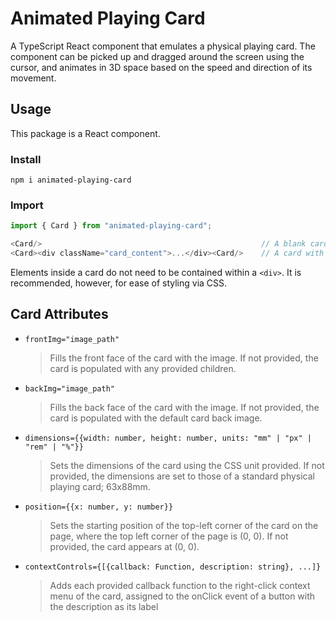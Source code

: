 # Animated Playing Card

A TypeScript React component that emulates a physical playing card. The component can be picked up and dragged around the screen using the cursor, and animates in 3D space based on the speed and direction of its movement.

## Usage

This package is a React component.

### Install

```npm i animated-playing-card```

### Import

```Javascript
import { Card } from "animated-playing-card";

<Card/>                                                 // A blank card, or one with an image
<Card><div className="card_content">...</div><Card/>    // A card with HTML content
```

Elements inside a card do not need to be contained within a ```<div>```. It is recommended, however, for ease of styling via CSS.

## Card Attributes

* ```frontImg="image_path"```
    > Fills the front face of the card with the image. If not provided, the card is populated with any provided children.
* ```backImg="image_path"```
    > Fills the back face of the card with the image. If not provided, the card is populated with the default card back image.
* ```dimensions={{width: number, height: number, units: "mm" | "px" | "rem" | "%"}}```
    > Sets the dimensions of the card using the CSS unit provided. If not provided, the dimensions are set to those of a standard physical playing card; 63x88mm.
* ```position={{x: number, y: number}}```
    > Sets the starting position of the top-left corner of the card on the page, where the top left corner of the page is (0, 0). If not provided, the card appears at (0, 0).
* ```contextControls={[{callback: Function, description: string}, ...]}```
  > Adds each provided callback function to the right-click context menu of the card, assigned to the onClick event of a button with the description as its label
